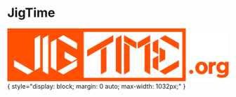 # JigTime
![JigTime logo](images/logo.png?raw=true){ style="display: block; margin: 0 auto; max-width: 1032px;" }